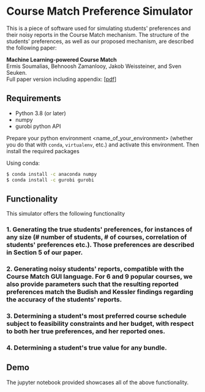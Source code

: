 # Course Match Preference Simulator
This is a piece of software used for simulating students' preferences and their noisy reports in the Course Match mechanism. The structure of the students' preferences, as well as our proposed mechanism, are described the following paper:


**Machine Learning-powered Course Match**<br/>
Ermis Soumalias, Behnoosh Zamanlooy, Jakob Weissteiner, and Sven Seuken.<br/>
Full paper version including appendix: [[pdf](http://arxiv.org/abs/2210.00954)]

## Requirements

* Python 3.8 (or later) 
* numpy
* gurobi python API


Prepare your python environment <name_of_your_environment> (whether you do that with `conda`, `virtualenv`, etc.) and activate this environment. Then install the required packages

Using conda:
```bash
$ conda install -c anaconda numpy 
$ conda install -c gurobi gurobi 

```


## Functionality
This simulator offers the following functionality


### 1. Generating the true students' preferences, for instances of any size (# number of students, # of courses, correlation of students' preferences etc.). Those preferences are described in Section 5 of our paper. 


### 2. Generating noisy students' reports, compatible with the Course Match GUI language. For 6 and 9 popular courses, we also provide parameters such that the resulting reported preferences match the Budish and Kessler findings regarding the accuracy of the students' reports. 

### 3. Determining a student's most preferred course schedule subject to feasibility constraints and her budget, with respect to both her true preferences, and her reported ones. 

### 4. Determining a student's true value for any bundle. 


## Demo 
The jupyter notebook provided showcases all of the above functionality. 

